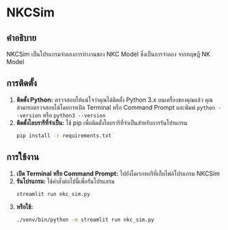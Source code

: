# NKCSim

## คำอธิบาย

NKCSim เป็นโปรแกรมจำลองการทำงานของ NKC Model ซึ่งเป็นการจำลอง
จากทฤษฏี NK Model

## การติดตั้ง

1.  **ติดตั้ง Python:** ตรวจสอบให้แน่ใจว่าคุณได้ติดตั้ง Python 3.x บนเครื่องของคุณแล้ว คุณสามารถตรวจสอบได้โดยการเปิด Terminal หรือ Command Prompt และพิมพ์ `python --version` หรือ `python3 --version`
2.  **ติดตั้งไลบรารีที่จำเป็น:** ใช้ pip เพื่อติดตั้งไลบรารีที่จำเป็นสำหรับการรันโปรแกรม
    ```bash
    pip install -r requirements.txt
    ```

## การใช้งาน

1.  **เปิด Terminal หรือ Command Prompt:** ไปยังไดเรกทอรีที่เก็บไฟล์โปรแกรม NKCSim
2.  **รันโปรแกรม:** ใช้คำสั่งต่อไปนี้เพื่อรันโปรแกรม
    ```bash
    streamlit run nkc_sim.py
    ```
3. **หรือใช้:**
    ```bash
   ./venv/bin/python -m streamlit run nkc_sim.py 
    ``` 